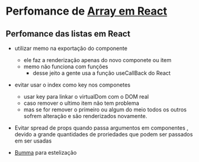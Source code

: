 # Perfomance de [Array em React](https://cursos.alura.com.br/extra/alura-mais/melhore-a-performance-das-suas-listas-em-react-c1021)



## Perfomance das listas em React
- utilizar memo na exportação do componente
  - ele faz a renderização apenas do novo componete ou item
  - memo não funciona com funções
    - desse jeito a gente usa a função useCallBack do React

- evitar usar o index como key nos componetes 
  - usar key para linkar o virtualDom com o DOM real
  - caso remover o ultimo item não tem problema 
  - mas se for remover o primeiro ou algum do meio todos os outros sofrem alteração e são renderizados novamente.

- Evitar spread de props quando passa argumentos em componentes , devido a grande quantidades de proriedades que podem ser passados em ser usadas


- [Bumma](https://bulma.io/documentation/overview/start/) para estelização